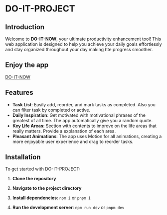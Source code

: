 # DO-IT-PROJECT

## Introduction

Welcome to **DO-IT-NOW**, your ultimate productivity enhancement tool! This web application is designed to help you achieve your daily goals effortlessly and stay organized throughout your day making hte progress smoother.

## Enjoy the app

[DO-IT-NOW](https://do-it-now-project.vercel.app)

## Features

- **Task List**: Easily add, reorder, and mark tasks as completed. Also you can filter task by completed or active.
- **Daily Inspiration**: Get motivated with motivational phrases of the greatest of all time. The app automatically give you a random quote.
- **Key Life Areas**: Section with contents to improve on the life areas that really matters. Provide a explanation of each area.
- **Pleasant Animations**: The app uses Motion for all animations, creating a more enjoyable user experience and drag to reorder tasks.

## Installation

To get started with DO-IT-PROJECT:

1. **Clone the repository**

2. **Navigate to the project directory**

3. **Install dependencies**:
   `npm i` or `pnpm i`

4. **Run the development server**:
   `npm run dev` or `pnpm dev`
